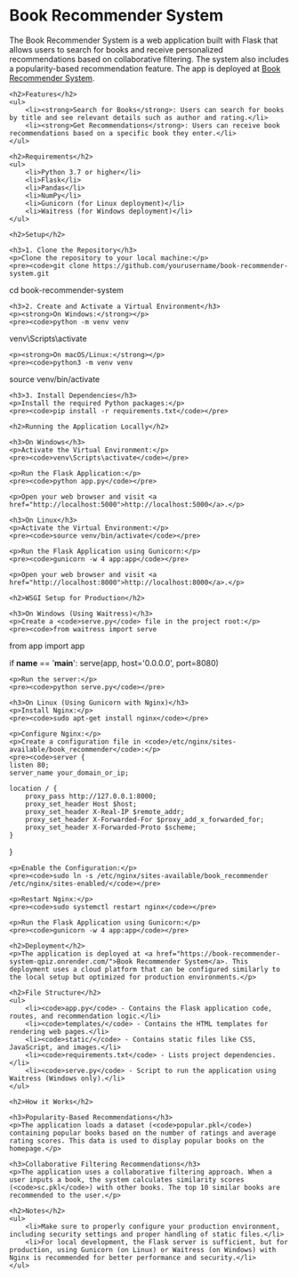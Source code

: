 <!DOCTYPE html>
<html lang="en">
<head>
    <meta charset="UTF-8">
    <meta name="viewport" content="width=device-width, initial-scale=1.0">
    <title>Book Recommender System</title>
</head>
<body>
    <h1>Book Recommender System</h1>
    <p>The Book Recommender System is a web application built with Flask that allows users to search for books and receive personalized recommendations based on collaborative filtering. The system also includes a popularity-based recommendation feature. The app is deployed at <a href="https://book-recommender-system-qpiz.onrender.com/">Book Recommender System</a>.</p>

    <h2>Features</h2>
    <ul>
        <li><strong>Search for Books</strong>: Users can search for books by title and see relevant details such as author and rating.</li>
        <li><strong>Get Recommendations</strong>: Users can receive book recommendations based on a specific book they enter.</li>
    </ul>

    <h2>Requirements</h2>
    <ul>
        <li>Python 3.7 or higher</li>
        <li>Flask</li>
        <li>Pandas</li>
        <li>NumPy</li>
        <li>Gunicorn (for Linux deployment)</li>
        <li>Waitress (for Windows deployment)</li>
    </ul>

    <h2>Setup</h2>

    <h3>1. Clone the Repository</h3>
    <p>Clone the repository to your local machine:</p>
    <pre><code>git clone https://github.com/yourusername/book-recommender-system.git
cd book-recommender-system</code></pre>

    <h3>2. Create and Activate a Virtual Environment</h3>
    <p><strong>On Windows:</strong></p>
    <pre><code>python -m venv venv
venv\Scripts\activate</code></pre>

    <p><strong>On macOS/Linux:</strong></p>
    <pre><code>python3 -m venv venv
source venv/bin/activate</code></pre>

    <h3>3. Install Dependencies</h3>
    <p>Install the required Python packages:</p>
    <pre><code>pip install -r requirements.txt</code></pre>

    <h2>Running the Application Locally</h2>

    <h3>On Windows</h3>
    <p>Activate the Virtual Environment:</p>
    <pre><code>venv\Scripts\activate</code></pre>

    <p>Run the Flask Application:</p>
    <pre><code>python app.py</code></pre>

    <p>Open your web browser and visit <a href="http://localhost:5000">http://localhost:5000</a>.</p>

    <h3>On Linux</h3>
    <p>Activate the Virtual Environment:</p>
    <pre><code>source venv/bin/activate</code></pre>

    <p>Run the Flask Application using Gunicorn:</p>
    <pre><code>gunicorn -w 4 app:app</code></pre>

    <p>Open your web browser and visit <a href="http://localhost:8000">http://localhost:8000</a>.</p>

    <h2>WSGI Setup for Production</h2>

    <h3>On Windows (Using Waitress)</h3>
    <p>Create a <code>serve.py</code> file in the project root:</p>
    <pre><code>from waitress import serve
from app import app

if __name__ == '__main__':
    serve(app, host='0.0.0.0', port=8080)</code></pre>

    <p>Run the server:</p>
    <pre><code>python serve.py</code></pre>

    <h3>On Linux (Using Gunicorn with Nginx)</h3>
    <p>Install Nginx:</p>
    <pre><code>sudo apt-get install nginx</code></pre>

    <p>Configure Nginx:</p>
    <p>Create a configuration file in <code>/etc/nginx/sites-available/book_recommender</code>:</p>
    <pre><code>server {
    listen 80;
    server_name your_domain_or_ip;

    location / {
        proxy_pass http://127.0.0.1:8000;
        proxy_set_header Host $host;
        proxy_set_header X-Real-IP $remote_addr;
        proxy_set_header X-Forwarded-For $proxy_add_x_forwarded_for;
        proxy_set_header X-Forwarded-Proto $scheme;
    }
}</code></pre>

    <p>Enable the Configuration:</p>
    <pre><code>sudo ln -s /etc/nginx/sites-available/book_recommender /etc/nginx/sites-enabled/</code></pre>

    <p>Restart Nginx:</p>
    <pre><code>sudo systemctl restart nginx</code></pre>

    <p>Run the Flask Application using Gunicorn:</p>
    <pre><code>gunicorn -w 4 app:app</code></pre>

    <h2>Deployment</h2>
    <p>The application is deployed at <a href="https://book-recommender-system-qpiz.onrender.com/">Book Recommender System</a>. This deployment uses a cloud platform that can be configured similarly to the local setup but optimized for production environments.</p>

    <h2>File Structure</h2>
    <ul>
        <li><code>app.py</code> - Contains the Flask application code, routes, and recommendation logic.</li>
        <li><code>templates/</code> - Contains the HTML templates for rendering web pages.</li>
        <li><code>static/</code> - Contains static files like CSS, JavaScript, and images.</li>
        <li><code>requirements.txt</code> - Lists project dependencies.</li>
        <li><code>serve.py</code> - Script to run the application using Waitress (Windows only).</li>
    </ul>

    <h2>How it Works</h2>

    <h3>Popularity-Based Recommendations</h3>
    <p>The application loads a dataset (<code>popular.pkl</code>) containing popular books based on the number of ratings and average rating scores. This data is used to display popular books on the homepage.</p>

    <h3>Collaborative Filtering Recommendations</h3>
    <p>The application uses a collaborative filtering approach. When a user inputs a book, the system calculates similarity scores (<code>sc.pkl</code>) with other books. The top 10 similar books are recommended to the user.</p>

    <h2>Notes</h2>
    <ul>
        <li>Make sure to properly configure your production environment, including security settings and proper handling of static files.</li>
        <li>For local development, the Flask server is sufficient, but for production, using Gunicorn (on Linux) or Waitress (on Windows) with Nginx is recommended for better performance and security.</li>
    </ul>
</body>
</html>
